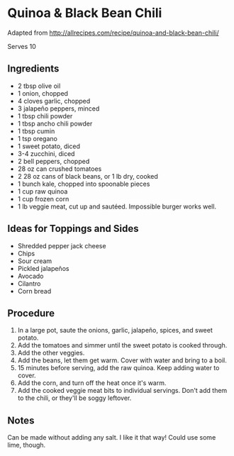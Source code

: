 # Quinoa & Black Bean Chili

Adapted from http://allrecipes.com/recipe/quinoa-and-black-bean-chili/

Serves 10

## Ingredients

- 2 tbsp olive oil
- 1 onion, chopped
- 4 cloves garlic, chopped
- 3 jalapeño peppers, minced
- 1 tbsp chili powder
- 1 tbsp ancho chili powder
- 1 tbsp cumin
- 1 tsp oregano
- 1 sweet potato, diced
- 3-4 zucchini, diced
- 2 bell peppers, chopped
- 28 oz can crushed tomatoes
- 2 28 oz cans of black beans, or 1 lb dry, cooked
- 1 bunch kale, chopped into spoonable pieces
- 1 cup raw quinoa
- 1 cup frozen corn
- 1 lb veggie meat, cut up and sautéed. Impossible burger works well.

## Ideas for Toppings and Sides

- Shredded pepper jack cheese
- Chips
- Sour cream
- Pickled jalapeños
- Avocado
- Cilantro
- Corn bread

## Procedure

1. In a large pot, saute the onions, garlic, jalapeño, spices, and sweet potato. 
2. Add the tomatoes and simmer until the sweet potato is cooked through.
3. Add the other veggies.
4. Add the beans, let them get warm. Cover with water and bring to a boil.
5. 15 minutes before serving, add the raw quinoa. Keep adding water to cover.
6. Add the corn, and turn off the heat once it's warm.
7. Add the cooked veggie meat bits to individual servings. Don't add them to the chili, or they'll be soggy leftover.

## Notes

Can be made without adding any salt. I like it that way! Could use some lime, though.
